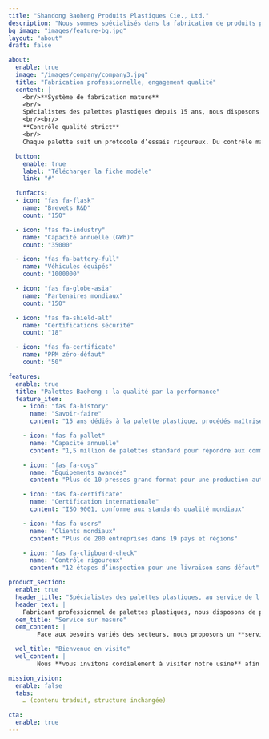 ```yaml
---
title: "Shandong Baoheng Produits Plastiques Cie., Ltd."
description: "Nous sommes spécialisés dans la fabrication de produits plastiques, destinés aux secteurs de l’entreposage, de la logistique, de la transformation alimentaire et de l’industrie chimique. Nos produits, de qualité constante, sont exportés à l’échelle mondiale."
bg_image: "images/feature-bg.jpg"
layout: "about"
draft: false

about:
  enable: true
  image: "/images/company/company3.jpg"
  title: "Fabrication professionnelle, engagement qualité"
  content: |
    <br/>**Système de fabrication mature**
    <br/>
    Spécialistes des palettes plastiques depuis 15 ans, nous disposons de lignes d’injection entièrement automatisées et d’ateliers modernes. La production à grande échelle et le lean management garantissent une constance élevée. Capacité annuelle : 1,58 million de palettes pour servir le monde entier.
    <br/><br/>
    **Contrôle qualité strict**
    <br/>
    Chaque palette suit un protocole d’essais rigoureux. Du contrôle matière à l’essai de charge, des équipements aux normes internationales vérifient résistance aux chocs, à la corrosion et précision dimensionnelle, assurant une logistique fiable.

  button:
    enable: true
    label: "Télécharger la fiche modèle"
    link: "#"

  funfacts:
  - icon: "fas fa-flask"
    name: "Brevets R&D"
    count: "150"

  - icon: "fas fa-industry"
    name: "Capacité annuelle (GWh)"
    count: "35000"

  - icon: "fas fa-battery-full"
    name: "Véhicules équipés"
    count: "1000000"

  - icon: "fas fa-globe-asia"
    name: "Partenaires mondiaux"
    count: "150"

  - icon: "fas fa-shield-alt"
    name: "Certifications sécurité"
    count: "18"

  - icon: "fas fa-certificate"
    name: "PPM zéro-défaut"
    count: "50"

features:
  enable: true
  title: "Palettes Baoheng : la qualité par la performance"
  feature_item:
    - icon: "fas fa-history"
      name: "Savoir-faire"
      content: "15 ans dédiés à la palette plastique, procédés maîtrisés"

    - icon: "fas fa-pallet"
      name: "Capacité annuelle"
      content: "1,5 million de palettes standard pour répondre aux commandes mondiales"

    - icon: "fas fa-cogs"
      name: "Équipements avancés"
      content: "Plus de 10 presses grand format pour une production automatisée"

    - icon: "fas fa-certificate"
      name: "Certification internationale"
      content: "ISO 9001, conforme aux standards qualité mondiaux"

    - icon: "fas fa-users"
      name: "Clients mondiaux"
      content: "Plus de 200 entreprises dans 19 pays et régions"

    - icon: "fas fa-clipboard-check"
      name: "Contrôle rigoureux"
      content: "12 étapes d’inspection pour une livraison sans défaut"

product_section:
  enable: true
  header_title: "Spécialistes des palettes plastiques, au service de l’efficacité logistique"
  header_text: |
    Fabricant professionnel de palettes plastiques, nous disposons de procédés avancés et d’un strict système de contrôle qualité pour fournir des palettes répondant aux normes internationales.
  oem_title: "Service sur mesure"
  oem_content: |
        Face aux besoins variés des secteurs, nous proposons un **service flexible de personnalisation** pour créer la palette qui vous convient.

  wel_title: "Bienvenue en visite"
  wel_content: |
        Nous **vous invitons cordialement à visiter notre usine** afin de découvrir nos processus, notre savoir-faire et notre gestion qualité.

mission_vision:
  enable: false
  tabs:
    … (contenu traduit, structure inchangée)

cta:
  enable: true
---
```

